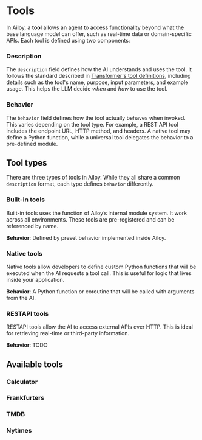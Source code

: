 # Tools

In Ailoy, a **tool** allows an agent to access functionality beyond what the base language model can offer, such as real-time data or domain-specific APIs. Each tool is defined using two components:

### Description

The `description` field defines how the AI understands and uses the tool. It follows the standard described in [Transformer's tool definitions](https://huggingface.co/docs/transformers/v4.51.3/en/chat_templating_writing#tool-definitions), including details such as the tool's name, purpose, input parameters, and example usage. This helps the LLM decide *when* and *how* to use the tool.

### Behavior

The `behavior` field defines how the tool actually behaves when invoked. This varies depending on the tool type. For example, a REST API tool includes the endpoint URL, HTTP method, and headers. A native tool may define a Python function, while a universal tool delegates the behavior to a pre-defined module.

## Tool types

There are three types of tools in Ailoy. While they all share a common `description` format, each type defines `behavior` differently.

### Built-in tools

Built-in tools uses the function of Ailoy’s internal module system. It work across all environments. These tools are pre-registered and can be referenced by name.

**Behavior**: Defined by preset behavior implemented inside Ailoy.

### Native tools

Native tools allow developers to define custom Python functions that will be executed when the AI requests a tool call. This is useful for logic that lives inside your application.

**Behavior**: A Python function or coroutine that will be called with arguments from the AI.

### RESTAPI tools

RESTAPI tools allow the AI to access external APIs over HTTP. This is ideal for retrieving real-time or third-party information.

**Behavior**: TODO

## Available tools

### Calculator

### Frankfurters

### TMDB

### Nytimes
